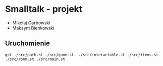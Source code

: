 # Smalltalk - projekt
* Mikołaj Garbowski
* Maksym Bieńkowski

## Uruchomienie
```shell
gst ./src/path.st ./src/game.st  ./src/interactable.st ./src/items.st ./src/room.st ./src/main.st
```
